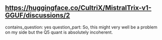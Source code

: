 ## https://huggingface.co/CultriX/MistralTrix-v1-GGUF/discussions/2

contains_question: yes
question_part: So, this might very well be a problem on my side but the Q5 quant is absolutely incoherent.